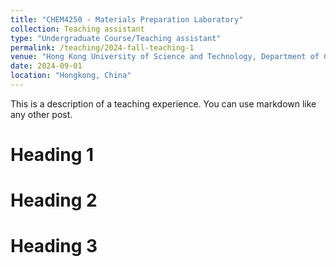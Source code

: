 ```yaml
---
title: "CHEM4250 - Materials Preparation Laboratory"
collection: Teaching assistant
type: "Undergraduate Course/Teaching assistant"
permalink: /teaching/2024-fall-teaching-1
venue: "Hong Kong University of Science and Technology, Department of Chemistry"
date: 2024-09-01
location: "Hongkong, China"
---
```


This is a description of a teaching experience. You can use markdown like any other post.

Heading 1
======

Heading 2
======

Heading 3
======
